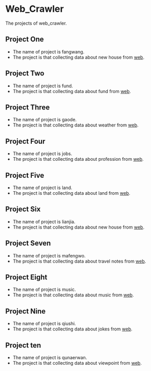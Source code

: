 # Web_Crawler
The projects of web_crawler.

## Project One
- The name of project is fangwang.
- The project is that collecting data about new house from [web](https://gz.ihk.cn/newhouse/).

## Project Two
- The name of project is fund.
- The project is that collecting data about fund from [web](http://fund.chinaamc.com/portal/cn/include/newproducthome.jsp).

## Project Three
- The name of project is gaode.
- The project is that collecting data about weather from [web](https://www.amap.com/service/cityList).

## Project Four
- The name of project is jobs.
- The project is that collecting data about profession from [web](https://js.51jobcdn.com/in/js/2016/layer/area_array_c.js?20210318).

## Project Five
- The name of project is land.
- The project is that collecting data about land from [web](https://www.tudinet.com/).

## Project Six
- The name of project is lianjia.
- The project is that collecting data about new house from [web](https://bj.fang.lianjia.com/loupan/pg1/).

## Project Seven
- The name of project is mafengwo.
- The project is that collecting data about travel notes from [web](https://www.mafengwo.cn/mdd/).

## Project Eight
- The name of project is music.
- The project is that collecting data about music from [web](https://music.163.com/discover/artist).

## Project Nine
- The name of project is qiushi.
- The project is that collecting data about jokes from [web](https://www.qiushibaike.com/8hr/page/2/).

## Project ten
- The name of project is qunaerwan.
- The project is that collecting data about viewpoint from [web](http://piao.qunar.com/ticket).